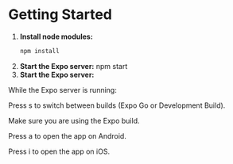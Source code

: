 # Getting Started

1. **Install node modules:**
   ```bash
   npm install
   ```
2. **Start the Expo server:**
   npm start
3. **Start the Expo server:**

While the Expo server is running:

Press s to switch between builds (Expo Go or Development Build).

Make sure you are using the Expo build.

Press a to open the app on Android.

Press i to open the app on iOS.
